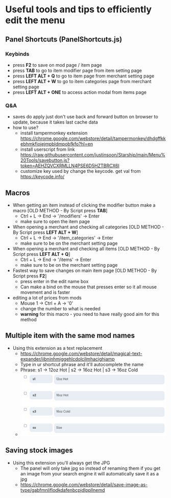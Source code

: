 # Useful tools and tips to efficiently edit the menu

## Panel Shortcuts (PanelShortcuts.js)
### Keybinds
- press **F2** to save on mod page / item page
- press **TAB** to go to item modifier page from item setting page
- press **LEFT ALT + Q** to go to item page from merchant setting page
- press **LEFT ALT + W** to go to item categories page from merchant setting page
- press **LEFT ALT + ONE** to access action modal from items page 
### Q&A
* saves do apply just don't use back and forward button on browser to update, because it takes last cache data
* how to use?
  - install tampermonkey extension https://chrome.google.com/webstore/detail/tampermonkey/dhdgffkkebhmkfjojejmpbldmpobfkfo?hl=en
  - install userscript from link https://raw.githubusercontent.com/justinsoon/Starship/main/Menu%20Tools/savebutton.js?token=AEHZQVCXRMLLN4PSE6D5HZTBRCX6I
  - customize key used by change the keycode. get val from https://keycode.info/

## Macros
* When getting an item instead of clicking the modifier button make a macro [OLD METHOD - By Script press **TAB**]
  - Ctrl + L -> End -> '/modifiers' -> Enter
  - make sure to open the item page
* When opening a merchant and checking all categories [OLD METHOD - By Script press **LEFT ALT + W**]
  - Ctrl + L -> End -> '/item_categories' -> Enter
  - make sure to be on the merchant setting page
* When opening a merchant and checking all items [OLD METHOD - By Script press **LEFT ALT + Q**]
  - Ctrl + L -> End -> '/items' -> Enter
  - make sure to be on the merchant setting page
* Fastest way to save changes on main item page [OLD METHOD - By Script press **F2**]
  - press enter in the edit name box
  - Can make a bind on the mouse that presses enter so it all mouse movement and is faster
* editing a lot of prices from mods
  - Mouse 1 -> Ctrl + A -> '0'
  - change the number to what is needed
  - **warning** for this macro - you need to have really good aim for this method

## Multiple item with the same mod names
* Using this extension as a text replacement
  - https://chrome.google.com/webstore/detail/magical-text-expander/iibninhmiggehlcdolcilmhacighjamp
  - Type in ur shortcut phrase and it'll autocomplete the name
  - Phrase: s1 -> 12oz Hot | s2 -> 16oz Hot | s3 -> 16oz Cold
  - ![iamge](https://github.com/justinsoon/Starship/blob/main/images/textreplacement.jpg)
## Saving stock images
* Using this extension you'll always get the JPG
  - The panel will only take jpg so instead of renaming them if you get an image from your search engine it will automatically save it as a jpg
  - https://chrome.google.com/webstore/detail/save-image-as-type/gabfmnliflodkdafenbcpjdlppllnemd
